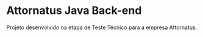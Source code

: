 # Attornatus Java Back-end
Projeto desenvolvido na etapa de Teste Técnico para a empresa Attornatus.
